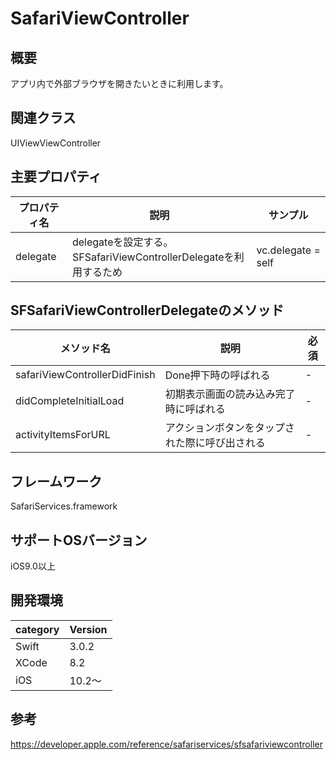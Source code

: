 # SafariViewController

## 概要
アプリ内で外部ブラウザを開きたいときに利用します。

## 関連クラス
UIViewViewController

## 主要プロパティ

|プロパティ名|説明|サンプル|
|---|---|---|
|delegate | delegateを設定する。<br>SFSafariViewControllerDelegateを利用するため |  vc.delegate = self |

## SFSafariViewControllerDelegateのメソッド
|メソッド名|説明|必須|
|---|---|---|
|safariViewControllerDidFinish | Done押下時の呼ばれる | - |
|didCompleteInitialLoad | 初期表示画面の読み込み完了時に呼ばれる | - |
|activityItemsForURL | アクションボタンをタップされた際に呼び出される | - |


## フレームワーク
SafariServices.framework

## サポートOSバージョン
iOS9.0以上

## 開発環境
|category | Version| 
|---|---|
| Swift | 3.0.2 |
| XCode | 8.2 |
| iOS | 10.2〜 |

## 参考
https://developer.apple.com/reference/safariservices/sfsafariviewcontroller
